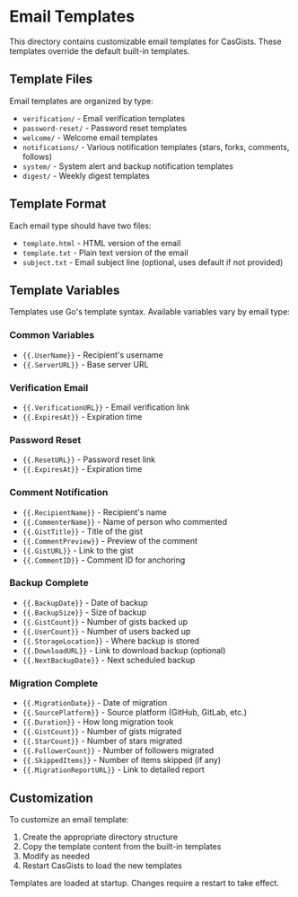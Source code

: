 # Email Templates

This directory contains customizable email templates for CasGists. These templates override the default built-in templates.

## Template Files

Email templates are organized by type:
- `verification/` - Email verification templates
- `password-reset/` - Password reset templates
- `welcome/` - Welcome email templates
- `notifications/` - Various notification templates (stars, forks, comments, follows)
- `system/` - System alert and backup notification templates
- `digest/` - Weekly digest templates

## Template Format

Each email type should have two files:
- `template.html` - HTML version of the email
- `template.txt` - Plain text version of the email
- `subject.txt` - Email subject line (optional, uses default if not provided)

## Template Variables

Templates use Go's template syntax. Available variables vary by email type:

### Common Variables
- `{{.UserName}}` - Recipient's username
- `{{.ServerURL}}` - Base server URL

### Verification Email
- `{{.VerificationURL}}` - Email verification link
- `{{.ExpiresAt}}` - Expiration time

### Password Reset
- `{{.ResetURL}}` - Password reset link
- `{{.ExpiresAt}}` - Expiration time

### Comment Notification
- `{{.RecipientName}}` - Recipient's name
- `{{.CommenterName}}` - Name of person who commented
- `{{.GistTitle}}` - Title of the gist
- `{{.CommentPreview}}` - Preview of the comment
- `{{.GistURL}}` - Link to the gist
- `{{.CommentID}}` - Comment ID for anchoring

### Backup Complete
- `{{.BackupDate}}` - Date of backup
- `{{.BackupSize}}` - Size of backup
- `{{.GistCount}}` - Number of gists backed up
- `{{.UserCount}}` - Number of users backed up
- `{{.StorageLocation}}` - Where backup is stored
- `{{.DownloadURL}}` - Link to download backup (optional)
- `{{.NextBackupDate}}` - Next scheduled backup

### Migration Complete
- `{{.MigrationDate}}` - Date of migration
- `{{.SourcePlatform}}` - Source platform (GitHub, GitLab, etc.)
- `{{.Duration}}` - How long migration took
- `{{.GistCount}}` - Number of gists migrated
- `{{.StarCount}}` - Number of stars migrated
- `{{.FollowerCount}}` - Number of followers migrated
- `{{.SkippedItems}}` - Number of items skipped (if any)
- `{{.MigrationReportURL}}` - Link to detailed report

## Customization

To customize an email template:
1. Create the appropriate directory structure
2. Copy the template content from the built-in templates
3. Modify as needed
4. Restart CasGists to load the new templates

Templates are loaded at startup. Changes require a restart to take effect.